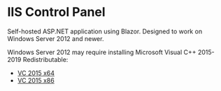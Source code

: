 # IIS Control Panel

Self-hosted ASP.NET application using Blazor. Designed to work on Windows Server 2012 and newer.

Windows Server 2012 may require installing Microsoft Visual C++ 2015-2019 Redistributable:

* [VC 2015 x64](https://aka.ms/vs/16/release/vc_redist.x64.exe)
* [VC 2015 x86](https://aka.ms/vs/16/release/vc_redist.x86.exe)
